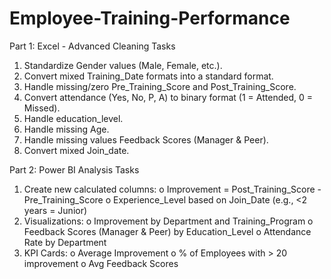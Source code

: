 # Employee-Training-Performance
Part 1: Excel - Advanced Cleaning Tasks
1.	Standardize Gender values (Male, Female, etc.). 
2.	Convert mixed Training_Date formats into a standard format. 
3.	Handle missing/zero Pre_Training_Score and Post_Training_Score. 
4.	Convert attendance (Yes, No, P, A) to binary format (1 = Attended, 0 = Missed). 
5.	Handle education_level. 
6.	Handle missing Age. 
7.	Handle missing values Feedback Scores (Manager & Peer). 
8.	Convert mixed Join_date. 
 
Part 2: Power BI Analysis Tasks
1.	Create new calculated columns:
o	Improvement = Post_Training_Score - Pre_Training_Score 
o	Experience_Level based on Join_Date (e.g., <2 years = Junior) 
2.	Visualizations:
o	Improvement by Department and Training_Program 
o	Feedback Scores (Manager & Peer) by Education_Level 
o	Attendance Rate by Department 
3.	KPI Cards:
o	Average Improvement 
o	% of Employees with > 20 improvement
o	Avg Feedback Scores 

